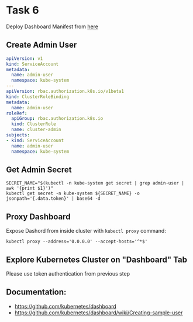 # Task 6

Deploy Dashboard Manifest from [here](https://raw.githubusercontent.com/kubernetes/dashboard/v1.10.1/src/deploy/recommended/kubernetes-dashboard.yaml)

## Create Admin User

```yaml
apiVersion: v1
kind: ServiceAccount
metadata:
  name: admin-user
  namespace: kube-system
---
apiVersion: rbac.authorization.k8s.io/v1beta1
kind: ClusterRoleBinding
metadata:
  name: admin-user
roleRef:
  apiGroup: rbac.authorization.k8s.io
  kind: ClusterRole
  name: cluster-admin
subjects:
- kind: ServiceAccount
  name: admin-user
  namespace: kube-system
```

## Get Admin Secret

```
SECRET_NAME="$(kubectl -n kube-system get secret | grep admin-user | awk '{print $1}')"
kubectl get secret -n kube-system ${SECRET_NAME} -o jsonpath='{.data.token}' | base64 -d
```

## Proxy Dashboard

Expose Dashord from inside cluster with `kubectl proxy` command:

```
kubectl proxy --address='0.0.0.0' --accept-hosts='^*$'
```

## Explore Kubernetes Cluster on "Dashboard" Tab

Please use token authentication from previous step

## Documentation:
- https://github.com/kubernetes/dashboard
- https://github.com/kubernetes/dashboard/wiki/Creating-sample-user
